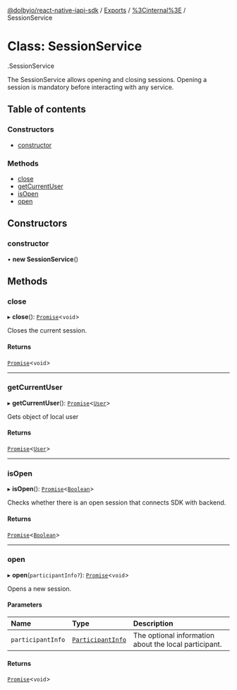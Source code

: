 [@dolbyio/react-native-iapi-sdk](../README.md) / [Exports](../modules.md) / [%3Cinternal%3E](../modules/_internal_.md) / SessionService

# Class: SessionService

[<internal>](../modules/_internal_.md).SessionService

The SessionService allows opening and closing sessions. Opening a session is
mandatory before interacting with any service.

## Table of contents

### Constructors

- [constructor](_internal_.SessionService.md#constructor)

### Methods

- [close](_internal_.SessionService.md#close)
- [getCurrentUser](_internal_.SessionService.md#getcurrentuser)
- [isOpen](_internal_.SessionService.md#isopen)
- [open](_internal_.SessionService.md#open)

## Constructors

### constructor

• **new SessionService**()

## Methods

### close

▸ **close**(): [`Promise`](../modules/_internal_.md#promise)<`void`\>

Closes the current session.

#### Returns

[`Promise`](../modules/_internal_.md#promise)<`void`\>

___

### getCurrentUser

▸ **getCurrentUser**(): [`Promise`](../modules/_internal_.md#promise)<[`User`](../interfaces/_internal_.User.md)\>

Gets object of local user

#### Returns

[`Promise`](../modules/_internal_.md#promise)<[`User`](../interfaces/_internal_.User.md)\>

___

### isOpen

▸ **isOpen**(): [`Promise`](../modules/_internal_.md#promise)<[`Boolean`](../modules/_internal_.md#boolean)\>

Checks whether there is an open session that connects SDK with backend.

#### Returns

[`Promise`](../modules/_internal_.md#promise)<[`Boolean`](../modules/_internal_.md#boolean)\>

___

### open

▸ **open**(`participantInfo?`): [`Promise`](../modules/_internal_.md#promise)<`void`\>

Opens a new session.

#### Parameters

| Name | Type | Description |
| :------ | :------ | :------ |
| `participantInfo` | [`ParticipantInfo`](../interfaces/_internal_.ParticipantInfo.md) | The optional information about the local participant. |

#### Returns

[`Promise`](../modules/_internal_.md#promise)<`void`\>
